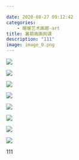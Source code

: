 ```yaml
---

date: 2020-08-27 09:12:42
categories:
    - 暖暖艺术画廊-art
title: 暑期画画网课
description: "111"
image: image_0.png
---
```


![](image_0.png)

![](image_1.png)

![](image_2.png)

![](image_3.png)

![](image_4.png)

![](image_5.png)

![](image_6.png)

![](image_7.png)

111
